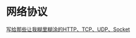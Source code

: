 # 网络协议
[写给那些让我糊里糊涂的HTTP、TCP、UDP、Socket](http://blog.csdn.net/xijiaohuangcao/article/details/6105623) 